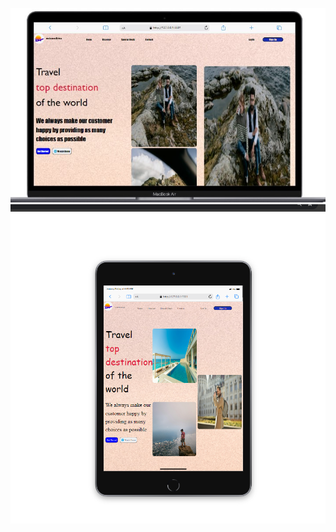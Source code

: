 ![desktop](https://github.com/mugane-wahome/SASS/blob/main/desktop.jpeg)
![tablet](https://github.com/mugane-wahome/SASS/blob/main/Tablet%20view.png)
